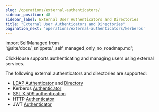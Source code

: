 ```yaml
---
slug: /operations/external-authenticators/
sidebar_position: 48
sidebar_label: External User Authenticators and Directories
title: "External User Authenticators and Directories"
pagination_next: 'operations/external-authenticators/kerberos'
---
```

import SelfManaged from '@site/docs/_snippets/_self_managed_only_no_roadmap.md';

<SelfManaged />

ClickHouse supports authenticating and managing users using external services.

The following external authenticators and directories are supported:

- [LDAP](./ldap.md#external-authenticators-ldap) [Authenticator](./ldap.md#ldap-external-authenticator) and [Directory](./ldap.md#ldap-external-user-directory)
- Kerberos [Authenticator](./kerberos.md#external-authenticators-kerberos)
- [SSL X.509 authentication](./ssl-x509.md#ssl-external-authentication)
- HTTP [Authenticator](./http.md)
- JWT [Authenticator](./jwt.md)
